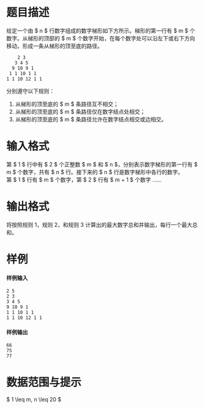 
# 题目描述

给定一个由 $ n $ 行数字组成的数字梯形如下方所示。梯形的第一行有 $ m $ 个数字。从梯形的顶部的 $ m $ 个数字开始，在每个数字处可以沿左下或右下方向移动，形成一条从梯形的顶至底的路径。

```plain
    2 3
   3 4 5
  9 10 9 1
 1 1 10 1 1
1 1 10 12 1 1
```

分别遵守以下规则：
1. 从梯形的顶至底的 $ m $ 条路径互不相交；
2. 从梯形的顶至底的 $ m $ 条路径仅在数字结点处相交；
3. 从梯形的顶至底的 $ m $ 条路径允许在数字结点相交或边相交。

# 输入格式

第 $ 1 $ 行中有 $ 2 $ 个正整数 $ m $ 和 $ n $，分别表示数字梯形的第一行有 $ m $ 个数字，共有 $ n $ 行。接下来的 $ n $ 行是数字梯形中各行的数字。  
第 $ 1 $ 行有 $ m $ 个数字，第 $ 2 $ 行有 $ m + 1 $ 个数字 ……

# 输出格式

将按照规则 1，规则 2，和规则 3 计算出的最大数字总和并输出，每行一个最大总和。

# 样例

#### 样例输入
```plain
2 5
2 3
3 4 5
9 10 9 1
1 1 10 1 1
1 1 10 12 1 1
```

#### 样例输出
```plain
66
75
77
```

# 数据范围与提示

$ 1 \leq m, n \leq 20 $

